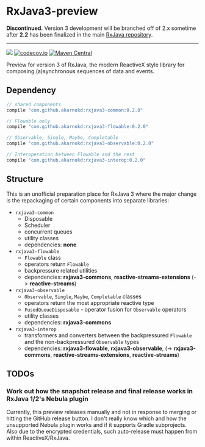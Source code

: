 # RxJava3-preview

**Discontinued.** Version 3 development will be branched off of 2.x sometime after **2.2** has been finalized in the main [RxJava repository](https://github.com/ReactiveX/RxJava).

-------------------------

<a href='https://travis-ci.org/akarnokd/RxJava3-preview/builds'><img src='https://travis-ci.org/akarnokd/RxJava3-preview.svg?branch=master'></a>
[![codecov.io](http://codecov.io/github/akarnokd/RxJava3-preview/coverage.svg?branch=master)](http://codecov.io/github/akarnokd/RxJava3-preview?branch=master)
[![Maven Central](https://maven-badges.herokuapp.com/maven-central/com.github.akarnokd/rxjava3-common/badge.svg)](https://maven-badges.herokuapp.com/maven-central/com.github.akarnokd/rxjava3-common) 

Preview for version 3 of RxJava, the modern ReactiveX style library for composing (a)synchronous sequences of data and events.

## Dependency

```groovy
// shared components
compile "com.github.akarnokd:rxjava3-common:0.2.0"

// Flowable only
compile "com.github.akarnokd:rxjava3-flowable:0.2.0"

// Observable, Single, Maybe, Completable
compile "com.github.akarnokd:rxjava3-observable:0.2.0"

// Interoperation between Flowable and the rest
compile "com.github.akarnokd:rxjava3-interop:0.2.0"
```

## Structure

This is an unofficial preparation place for RxJava 3 where the major change is the repackaging of certain components into separate libraries:

- `rxjava3-common`
  - Disposable
  - Scheduler
  - concurrent queues 
  - utility classes
  - dependencies: **none**
- `rxjava3-flowable`
  - `Flowable` class
  - operators return `Flowable`
  - backpressure related utilities
  - dependencies: **rxjava3-commons**, **reactive-streams-extensions** (-> **reactive-streams**)
- `rxjava3-observable`
  - `Observable`, `Single`, `Maybe`, `Completable` classes
  - operators return the most appropriate reactive type
  - `FusedQueueDisposable` - operator fusion for `Observable` operators
  - utility classes
  - dependencies: **rxjava3-commons**
- `rxjava3-interop`
  - transformers and converters between the backpressured `Flowable` and the non-backpressured `Observable` types
  - dependencies: **rxjava3-flowable**, **rxjava3-observable**, (-> **rxjava3-commons**, **reactive-streams-extensions**, **reactive-streams**)
  

## TODOs

### Work out how the snapshot release and final release works in RxJava 1/2's Nebula plugin

Currently, this preview releases manually and not in response to merging or hitting the GitHub release button. I don't really know which and how the unsupported Nebula plugin works and if it supports Gradle subprojects. Also due to the encrypted credentials, such auto-release must happen from within ReactiveX/RxJava.
